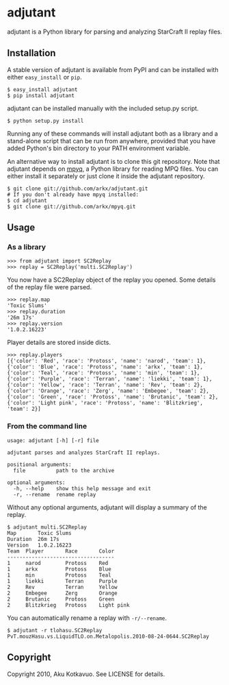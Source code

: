 # adjutant

adjutant is a Python library for parsing and analyzing StarCraft II replay
files.

## Installation

A stable version of adjutant is available from PyPI and can be installed with
either `easy_install` or `pip`.

    $ easy_install adjutant
    $ pip install adjutant

adjutant can be installed manually with the included setup.py script.

    $ python setup.py install

Running any of these commands will install adjutant both as a library and a
stand-alone script that can be run from anywhere, provided that you have added
Python's bin directory to your PATH environment variable.

An alternative way to install adjutant is to clone this git repository. Note
that adjutant depends on [mpyq](http://github.com/arkx/mpyq/), a Python
library for reading MPQ files. You can either install it separately or just
clone it inside the adjutant repository.

    $ git clone git://github.com/arkx/adjutant.git
    # If you don't already have mpyq installed:
    $ cd adjutant
    $ git clone git://github.com/arkx/mpyq.git

## Usage

### As a library

    >>> from adjutant import SC2Replay
    >>> replay = SC2Replay('multi.SC2Replay')

You now have a SC2Replay object of the replay you opened. Some details of the
replay file were parsed.

    >>> replay.map
    'Toxic Slums'
    >>> replay.duration
    '26m 17s'
    >>> replay.version
    '1.0.2.16223'

Player details are stored inside dicts.

    >>> replay.players
    [{'color': 'Red', 'race': 'Protoss', 'name': 'narod', 'team': 1},
    {'color': 'Blue', 'race': 'Protoss', 'name': 'arkx', 'team': 1},
    {'color': 'Teal', 'race': 'Protoss', 'name': 'min', 'team': 1},
    {'color': 'Purple', 'race': 'Terran', 'name': 'liekki', 'team': 1},
    {'color': 'Yellow', 'race': 'Terran', 'name': 'Rev', 'team': 2},
    {'color': 'Orange', 'race': 'Zerg', 'name': 'Embegee', 'team': 2},
    {'color': 'Green', 'race': 'Protoss', 'name': 'Brutanic', 'team': 2},
    {'color': 'Light pink', 'race': 'Protoss', 'name': 'Blitzkrieg', 'team': 2}]

### From the command line

    usage: adjutant [-h] [-r] file

    adjutant parses and analyzes StarCraft II replays.

    positional arguments:
      file          path to the archive

    optional arguments:
      -h, --help    show this help message and exit
      -r, --rename  rename replay

Without any optional arguments, adjutant will display a summary of the
replay.

    $ adjutant multi.SC2Replay
    Map       Toxic Slums
    Duration  26m 17s
    Version   1.0.2.16223
    Team  Player       Race       Color
    -----------------------------------
    1     narod        Protoss    Red
    1     arkx         Protoss    Blue
    1     min          Protoss    Teal
    1     liekki       Terran     Purple
    2     Rev          Terran     Yellow
    2     Embegee      Zerg       Orange
    2     Brutanic     Protoss    Green
    2     Blitzkrieg   Protoss    Light pink

You can automatically rename a replay with `-r/--rename`.

    $ adjutant -r tlohasu.SC2Replay
    PvT.mouzHasu.vs.LiquidTLO.on.Metalopolis.2010-08-24-0644.SC2Replay

## Copyright

Copyright 2010, Aku Kotkavuo. See LICENSE for details.

